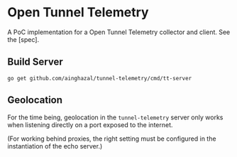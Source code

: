 # Open Tunnel Telemetry

A PoC implementation for a Open Tunnel Telemetry collector and client. See the [spec].

## Build Server

```
go get github.com/ainghazal/tunnel-telemetry/cmd/tt-server
```

## Geolocation

For the time being, geolocation in the `tunnel-telemetry` server only works when listening directly on a port exposed to the internet.

(For working behind proxies, the right setting must be configured in the instantiation of the echo server.)


